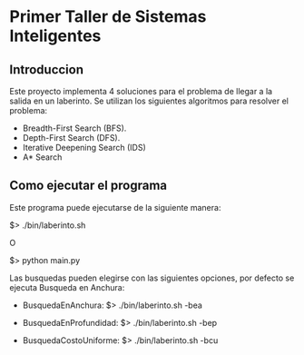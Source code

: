 Primer Taller de Sistemas Inteligentes
======================================

Introduccion
------------

Este proyecto implementa 4 soluciones para el problema de llegar a la salida en 
un laberinto. Se utilizan los siguientes algoritmos para resolver el problema:

  * Breadth-First Search (BFS).
  * Depth-First Search (DFS).
  * Iterative Deepening Search (IDS)
  * A* Search

Como ejecutar el programa
-------------------------

Este programa puede ejecutarse de la siguiente manera:

  $> ./bin/laberinto.sh

  O

  $> python main.py

Las busquedas pueden elegirse con las siguientes opciones, por defecto se 
ejecuta Busqueda en Anchura:
  
  * BusquedaEnAnchura:
    $> ./bin/laberinto.sh -bea

  * BusquedaEnProfundidad:
    $> ./bin/laberinto.sh -bep

  * BusquedaCostoUniforme:
    $> ./bin/laberinto.sh -bcu
